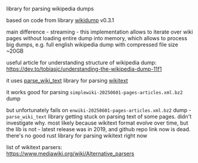 library for parsing wikipedia dumps

based on code from library [wikidump](https://crates.io/crates/wikidump) v0.3.1

main difference - streaming - this implementation allows to iterate over wiki pages without loading entire dump into memory, which allows to process big dumps, e.g. full english wikipedia dump with compressed file size ~20GB

useful article for understanding structure of wikipedia dump:  
https://dev.to/tobiasjc/understanding-the-wikipedia-dump-11f1

it uses [parse_wiki_text](https://crates.io/crates/parse_wiki_text) library for parsing [wikitext](https://en.wikipedia.org/wiki/Help:Wikitext)

it works good for parsing `simplewiki-20250601-pages-articles.xml.bz2` dump

but unfortunately fails on `enwiki-20250601-pages-articles.xml.bz2` dump - `parse_wiki_text` library getting stuck on parsing text of some pages. didn't investigate why. most likely because wikitext format evolve over time, but the lib is not - latest release was in 2019, and github repo link now is dead. there's no good rust library for parsing wikitext right now

list of wikitext parsers:  
https://www.mediawiki.org/wiki/Alternative_parsers
